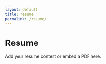 ```yaml
---
layout: default
title: resume
permalink: /resume/
---
```


# Resume
Add your resume content or embed a PDF here.
